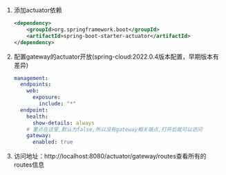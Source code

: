 1. 添加actuator依赖
    ```xml
    <dependency>
        <groupId>org.springframework.boot</groupId>
        <artifactId>spring-boot-starter-actuator</artifactId>
    </dependency>
    ```
2. 配置gateway的actuator开放(spring-cloud:2022.0.4版本配置，早期版本有差异)
    ```yml
    management:
      endpoints:
        web:
          exposure:
            include: "*"
      endpoint:
        health:
          show-details: always
        # 重点在这里,默认为false,所以没有gateway相关端点,打开后就可以访问
        gateway:
          enabled: true
    ```
3. 访问地址：http://localhost:8080/actuator/gateway/routes查看所有的routes信息
